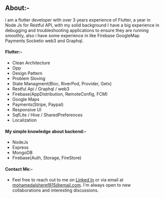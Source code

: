  ## About:-
  i am a flutter developer with over 3 years experience
  of Flutter, a year in Node Js for Restful API, with my
  solid background I have a big experience in
  debugging and troubleshooting applications to
  ensure they are running smoothly, also i have some
  experience in like Firebase GoogleMap Payments
  Socketio web3 and Graphql.

#### Flutter:-
- Clean Architecture
- Opp
- Design Pattern
- Problem Sloving
- State Managment(Bloc, RiverPod, Provider, Getx)
- Restful Api / Graphql / web3
- Firebase(AppDistribution, RemoteConfig, FCM)
- Google Maps
- Payments(Stripe, Paypal)
- Responsive UI
- SqfLite / Hive / SharedPreferences
- Localization

#### My simple knowledge about backend:-
- NodeJs
- Express
- MongoDB
- Firebase(Auth, Storage, FireStore)

#### Contact Me:-
- Feel free to reach out to me on <a href="https://www.linkedin.com/in/mohamed57" data-href-domain="linkedin.com">Linked In</a> or via email at mohamedalsheref815@email.com. I'm always open to new collaborations and interesting discussions.

<!---
mohamedgit815/mohamedgit815 is a ✨ special ✨ repository because its `README.md` (this file) appears on your GitHub profile.
You can click the Preview link to take a look at your changes.
--->
